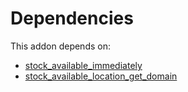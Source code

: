 # Dependencies

This addon depends on:

- [stock_available_immediately](https://github.com/bringout/oca-technical)
- [stock_available_location_get_domain](https://github.com/bringout/oca-technical)
